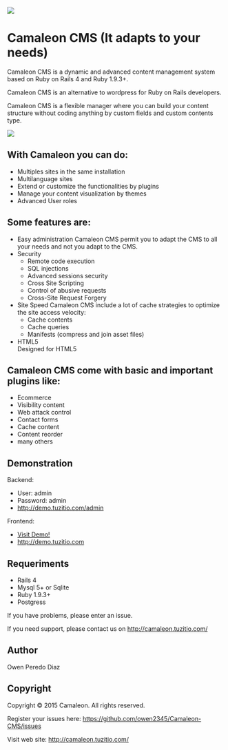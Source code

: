 ![](http://camaleon.tuzitio.com/media/132/logo2.png)


# Camaleon CMS (It adapts to your needs)
Camaleon CMS is a dynamic and advanced content management system based on Ruby on Rails 4 and Ruby 1.9.3+. 

Camaleon CMS is an alternative to wordpress for Ruby on Rails developers.

Camaleon CMS is a flexible manager where you can build your content structure without coding anything by custom fields and custom contents type.

![](http://camaleon.tuzitio.com/media/132/multi-language.png)

## With Camaleon you can do:
* Multiples sites in the same installation
* Multilanguage sites
* Extend or customize the functionalities by plugins
* Manage your content visualization by themes
* Advanced User roles

## Some features are:
* Easy administration
  Camaleon CMS permit you to adapt the CMS to all your needs and not you adapt to the CMS.
* Security
  - Remote code execution
  - SQL injections
  - Advanced sessions security
  - Cross Site Scripting
  - Control of abusive requests
  - Cross-Site Request Forgery
* Site Speed
  Camaleon CMS include a lot of cache strategies to optimize the site access velocity:
    - Cache contents
    - Cache queries
    - Manifests (compress and join asset files)
* HTML5  
  Designed for HTML5

## Camaleon CMS come with basic and important plugins like:
* Ecommerce
* Visibility content
* Web attack control
* Contact forms
* Cache content
* Content reorder
* many others

## Demonstration
Backend:
  * User: admin
  * Password: admin
  * http://demo.tuzitio.com/admin

Frontend:
  * [Visit Demo!](http://demo.tuzitio.com)
  * http://demo.tuzitio.com

## Requeriments
* Rails 4
* Mysql 5+ or Sqlite
* Ruby 1.9.3+
* Postgress

If you have problems, please enter an issue.

If you need support, please contact us on http://camaleon.tuzitio.com/

## Author
Owen Peredo Diaz

## Copyright
Copyright © 2015 Camaleon. All rights reserved.


Register your issues here: https://github.com/owen2345/Camaleon-CMS/issues

Visit web site: http://camaleon.tuzitio.com/
